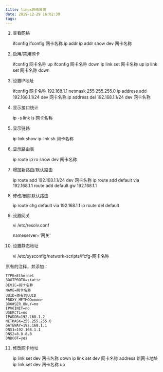 ```yaml
---
title: linux网络设置
date: 2019-12-29 16:02:30
tags:
---
```


1. 查看网络

    ifconfig
    ifconfig 网卡名称
    ip addr
    ip addr show dev 网卡名称

<!-- more -->

2. 启用/禁用网卡

    ifconfig 网卡名称 up
    ifconfig 网卡名称 down
    ip link set 网卡名称 up
    ip link set 网卡名称 down

3. 设置IP地址

    ifconfig 网卡名称 192.168.1.1 netmask 255.255.255.0
    ip address add 192.168.1.1/24 dev 网卡名称
    ip address del 192.168.1.1/24 dev 网卡名称

4. 显示接口统计

    ip -s link ls 网卡名称

5. 显示链路

    ip link show
    ip link sh 网卡名称

6. 显示路由表

    ip route
    ip ro show dev 网卡名称

7. 增加新路由/默认路由

    ip route add 192.168.1.1/24 dev 网卡名称
    ip route add default via 192.168.1.1
    route add default gw 192.168.1.1

8. 修改/删除默认路由

    ip route chg default via 192.168.1.1
    ip route del default

9. 设置网关

    vi /etc/resolv.conf

    nameserver='网关'

10. 设置静态地址

    vi /etc/sysconfig/network-scripts/ifcfg-网卡名称

原有的注释，并添加：

    TYPE=Ethernet
    BOOTPROTO=static
    DEVIC=网卡名称
    NAME=网卡名称
    UUID=原有的UUID
    PROXY_METHOD=none
    BROWSER_ONLY=no
    IPV6INIT=no
    USERCTL=no
    IPADDR=192.168.1.2
    NETMASK=255.255.255.0
    GATEWAY=192.168.1.1
    DNS1=192.168.1.1
    DNS2=8.8.8.8
    ONBOOT=yes

11. 修改网卡地址

    ip link set dev 网卡名称 down
    ip link set dev 网卡名称 address 新网卡地址
    ip link set dev 网卡名称 up
